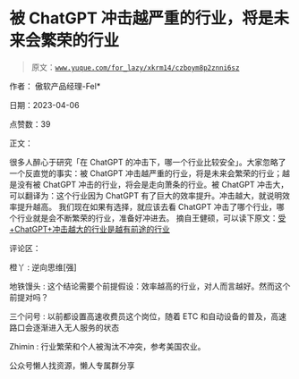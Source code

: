 # 被 ChatGPT 冲击越严重的行业，将是未来会繁荣的行业

> 原文：[`www.yuque.com/for_lazy/xkrm14/czboym8p2znni6sz`](https://www.yuque.com/for_lazy/xkrm14/czboym8p2znni6sz)



作者： 傲软产品经理-Fel*



日期：2023-04-06



点赞数：39



正文：



很多人醉心于研究「在 ChatGPT 的冲击下，哪一个行业比较安全」。大家忽略了一个反直觉的事实：被 ChatGPT 冲击越严重的行业，将是未来会繁荣的行业；越是没有被 ChatGPT 冲击的行业，将会是走向萧条的行业。被 ChatGPT 冲击大，可以翻译为：这个行业因为 ChatGPT 有了巨大的效率提升。冲击越大，就说明效率提升越高。 我们现在如果有选择，就应该去看 ChatGPT 冲击了哪个行业，哪个行业就是会不断繁荣的行业，准备好冲进去。 摘自王健硕，可以读下原文：[受+ChatGPT+冲击越大的行业是越有前途的行业](https://mp.weixin.qq.com/s/PRwCHukrAyvJOjSJdxOdQQ)



评论区：



橙丫 : 逆向思维[强]



地铁馒头 : 这个结论需要个前提假设：效率越高的行业，对人而言越好。然而这个前提对吗？



三个问号 : 以前都设置高速收费员这个岗位，随着 ETC 和自动设备的普及，高速路口会逐渐进入无人服务的状态



Zhimin : 行业繁荣和个人被淘汰不冲突，参考美国农业。



公众号懒人找资源，懒人专属群分享

